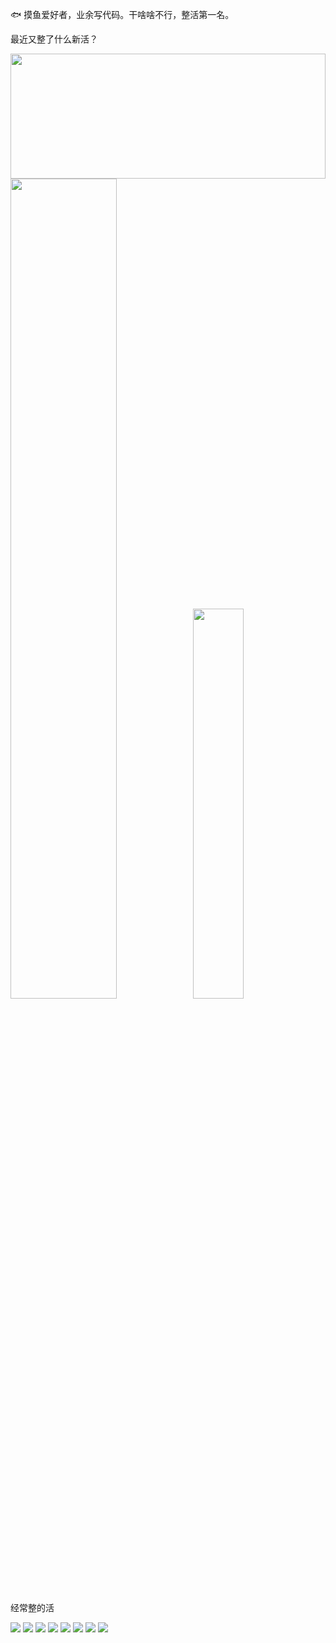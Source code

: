 🐟 摸鱼爱好者，业余写代码。干啥啥不行，整活第一名。

最近又整了什么新活？

<img src='https://github.com/kenvix/kenvix/raw/master/1.jpg' width='100%' height='200px' style='float: left;'/>

<a href="https://github.com/mokeyjay"><img src="https://github-readme-stats.vercel.app/api?username=kenvix&show_icons=true&layout=compact&count_private=true&hide_title=true&theme=default" style="width: 58%; max-width: 58%; min-width: 58%;"><img src="https://github-readme-stats.vercel.app/api/top-langs/?username=kenvix&layout=compact&count_private=true&theme=default" style="width: 40%; max-width: 40%; min-width: 40%;"></a>

经常整的活

![](https://img.shields.io/badge/-Kotlin-orange?style=flat-square&logo=Kotlin&logoColor=fff)
![](https://img.shields.io/badge/-Java-red?style=flat-square&logo=Java&logoColor=fff)
![](https://img.shields.io/badge/-PHP-blue?style=flat-square&logo=PHP&logoColor=fff)
![](https://img.shields.io/badge/-TypeScript-007ACC?style=flat-square&logo=TypeScript)
![](https://img.shields.io/badge/-Docker-2496ED?style=flat-square&logo=Docker&logoColor=fff)
![](https://img.shields.io/badge/-Linux-000000?style=flat-square&logo=Linux&logoColor=fff)
![](https://img.shields.io/badge/-Windows-0078D6?style=flat-square&logo=Windows)
![](https://img.shields.io/badge/-Android-green?style=flat-square&logo=Android&logoColor=fff)
